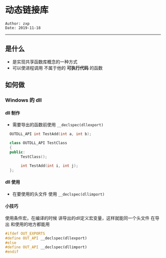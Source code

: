 # 动态链接库
```
Author: zxp
Date: 2019-11-18
```
---
## 是什么
* 是实现共享函数库概念的一种方式
* 可以使进程调用 不属于他的 **可执行代码** 的函数


## 如何做
### Windows 的 dll
#### dll 制作
* 需要导出的函数前使用  ```__declspec(dllexport)```

```C++
  OUTDLL_API int TestAdd(int a, int b);

  class OUTDLL_API TestClass
  {
  public:
	   TestClass();

	   int TestAdd(int i, int j);
  };

```

#### dll 使用
* 在要使用的头文件 使用 ```__declspec(dllimport)```

#### 小技巧
使用条件宏，在编译的时候 讲导出的dll定义宏变量，这样就能同一个头文件 在导出 和使用的地方都能用

  ```C++
  #ifdef OUT_EXPORTS
  #define OUT_API __declspec(dllexport)
  #else
  #define OUT_API __declspec(dllimport)
  #endif
  ```

### 
